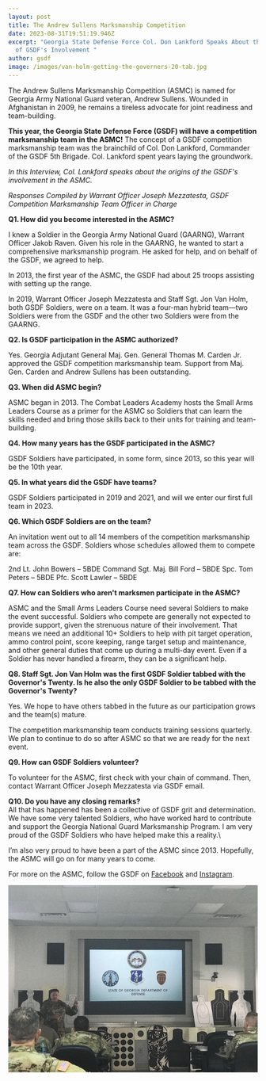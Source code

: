 ```yaml
---
layout: post
title: The Andrew Sullens Marksmanship Competition
date: 2023-08-31T19:51:19.946Z
excerpt: "Georgia State Defense Force Col. Don Lankford Speaks About the Origins
  of GSDF's Involvement "
author: gsdf
image: /images/van-holm-getting-the-governers-20-tab.jpg
---
```

The Andrew Sullens Marksmanship Competition (ASMC) is named for Georgia Army National Guard veteran, Andrew Sullens. Wounded in Afghanistan in 2009, he remains a tireless advocate for joint readiness and team-building.

**This year, the Georgia State Defense Force (GSDF) will have a competition marksmanship team in the ASMC!** The concept of a GSDF competition marksmanship team was the brainchild of Col. Don Lankford, Commander of the GSDF 5th Brigade. Col. Lankford spent years laying the groundwork. 

*In this Interview, Col. Lankford speaks about the origins of the GSDF's involvement in the ASMC.*

*Responses Compiled by Warrant Officer Joseph Mezzatesta, GSDF Competition Marksmanship Team Officer in Charge*

**Q1. How did you become interested in the ASMC?**

I knew a Soldier in the Georgia Army National Guard (GAARNG), Warrant Officer Jakob Raven. Given his role in the GAARNG, he wanted to start a comprehensive marksmanship program. He asked for help, and on behalf of the GSDF, we agreed to help. 

In 2013, the first year of the ASMC, the GSDF had about 25 troops assisting with setting up the range.

In 2019, Warrant Officer Joseph Mezzatesta and Staff Sgt. Jon Van Holm, both GSDF Soldiers, were on a team. It was a four-man hybrid team—two Soldiers were from the GSDF and the other two Soldiers were from the GAARNG.

**Q2. Is GSDF participation in the ASMC authorized?**

Yes. Georgia Adjutant General Maj. Gen. General Thomas M. Carden Jr. approved the GSDF competition marksmanship team. Support from Maj. Gen. Carden and Andrew Sullens has been outstanding.

**Q3. When did ASMC begin?**

ASMC began in 2013. The Combat Leaders Academy hosts the Small Arms Leaders Course as a primer for the ASMC so Soldiers that can learn the skills needed and bring those skills back to their units for training and team-building. 

**Q4. How many years has the GSDF participated in the ASMC?**

GSDF Soldiers have participated, in some form, since 2013, so this year will be the 10th year.

**Q5. In what years did the GSDF have teams?** 

GSDF Soldiers participated in 2019 and 2021, and will we enter our first full team in 2023.

**Q6. Which GSDF Soldiers are on the team?** 

An invitation went out to all 14 members of the competition marksmanship team across the GSDF. Soldiers whose schedules allowed them to compete are: 

2nd Lt. John Bowers – 5BDE
Command Sgt. Maj. Bill Ford – 5BDE
Spc. Tom Peters – 5BDE
Pfc. Scott Lawler – 5BDE

**Q7. How can Soldiers who aren't marksmen participate in the ASMC?**

ASMC and the Small Arms Leaders Course need several Soldiers to make the event successful. Soldiers who compete are generally not expected to provide support, given the strenuous nature of their involvement. That means we need an additional 10+ Soldiers to help with pit target operation, ammo control point, score keeping, range target setup and maintenance, and other general duties that come up during a multi-day event. Even if a Soldier has never handled a firearm, they can be a significant help.

**Q8. Staff Sgt. Jon Van Holm was the first GSDF Soldier tabbed with the Governor's Twenty. Is he also the only GSDF Soldier to be tabbed with the Governor's Twenty?**

Yes. We hope to have others tabbed in the future as our participation grows and the team(s) mature.

The competition marksmanship team conducts training sessions quarterly. We plan to continue to do so after ASMC so that we are ready for the next event.

**Q9. How can GSDF Soldiers volunteer?**

To volunteer for the ASMC, first check with your chain of command. Then, contact Warrant Officer Joseph Mezzatesta via GSDF email.

**Q10. Do you have any closing remarks?**
\
All that has happened has been a collective of GSDF grit and determination. We have some very talented Soldiers, who have worked hard to contribute and support the Georgia National Guard Marksmanship Program. I am very proud of the GSDF Soldiers who have helped make this a reality.\

I’m also very proud to have been a part of the ASMC since 2013. Hopefully, the ASMC will go on for many years to come.



For more on the ASMC, follow the GSDF on [Facebook](https://www.facebook.com/GeorgiaSDF) and [Instagram](https://www.instagram.com/georgiastatedefenseforce/).

![](/images/don-salc-2.jpg)